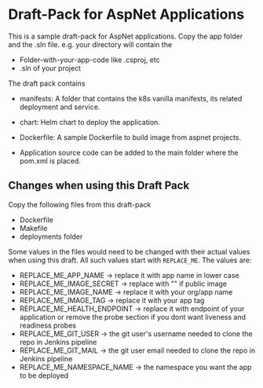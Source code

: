# Draft-Pack for AspNet Applications

This is a sample draft-pack for AspNet applications. Copy the app folder and the .sln file. e.g. your directory will contain the

- Folder-with-your-app-code like .csproj, etc
- .sln of your project

The draft pack contains

- manifests: A folder that contains the k8s vanilla manifests, its related deployment and service.

- chart: Helm chart to deploy the application.

- Dockerfile: A sample Dockerfile to build image from aspnet projects.

- Application source code can be added to the main folder where the pom.xml is placed.


## Changes when using this Draft Pack

Copy the following files from this draft-pack
- Dockerfile
- Makefile
- deployments folder

Some values in the files would need to be changed with their actual values when using this draft. All such values start with `REPLACE_ME`. The values are:

- REPLACE_ME_APP_NAME  -> replace it with app name in lower case
- REPLACE_ME_IMAGE_SECRET  -> replace with "" if public image
- REPLACE_ME_IMAGE_NAME  -> replace it with your org/app name
- REPLACE_ME_IMAGE_TAG  -> replace it with your app tag
- REPLACE_ME_HEALTH_ENDPOINT  -> replace it with endpoint of your application or remove the probe section if you dont want liveness and readiness probes
- REPLACE_ME_GIT_USER  -> the git user's username needed to clone the repo in Jenkins pipeline
- REPLACE_ME_GIT_MAIL  -> the git user email needed to clone the repo in Jenkins pipeline
- REPLACE_ME_NAMESPACE_NAME  -> the namespace you want the app to be deployed
